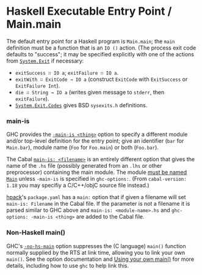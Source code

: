 Haskell Executable Entry Point / Main.main
==========================================

The default entry point for a Haskell program is `Main.main`; the `main`
definition must be a function that is an `IO ()` action. (The process exit
code defaults to "success"; it may be specified explicitly with one of the
actions from [`System.Exit`] if necessary:
- `exitSuccess ∷ IO a`; `exitFailure ∷ IO a`.
- `exitWith ∷ ExitCode → IO a`
  (construct `ExitCode` with `ExitSuccess` or `ExitFailure Int`).
- `die ∷ String → IO a`
  (writes given message to `stderr`, then `exitFailure`).
- [`System.Exit.Codes`] gives BSD `sysexits.h` definitions.

### main-is

GHC provides the [`-main-is <thing>`] option to specify a different module
and/or top-level definition for the entry point; give an identifier (`bar`
for `Main.bar`), module name (`Foo` for `Foo.main`) or both (`Foo.bar`).

The Cabal [`main-is: <filename>`] is an entirely different option that
gives the name of the `.hs` file (possibly generated from an `.lhs` or
other preprocessor) containing the main module. The module [must be named
`Main`][cabal#1847] unless `-main-is` is specified in `ghc-options:`. (From
`cabal-version: 1.18` you may specifiy a C/C++/objC source file instead.)

[hpack]'s `package.yaml` has a `main:` option that if given a filename will
set `main-is: Filename` in the Cabal file. If the parameter is not a
filename it is parsed similar to GHC above and `main-is: <module-name>.hs`
and `ghc-options: -main-is <thing>` are added to the Cabal file.

### Non-Haskell main()

GHC's [`-no-hs-main`] option suppresses the (C language) `main()` function
normally supplied by the RTS at link time, allowing you to link your own
`main()`. See the option documentation and [Using your own main()] for
more details, including how to use `ghc` to help link this.



<!-------------------------------------------------------------------->
[Using your own main()]: https://downloads.haskell.org/~ghc/9.2.1-rc1/docs/html/users_guide/exts/ffi.html#using-own-main
[`-main-is <thing>`]: https://downloads.haskell.org/~ghc/9.2.1-rc1/docs/html/users_guide/phases.html#ghc-flag--main-is%20%E2%9F%A8thing%E2%9F%A9
[`-no-hs-main`]: https://downloads.haskell.org/~ghc/9.2.1-rc1/docs/html/users_guide/phases.html#ghc-flag--no-hs-main
[`System.Exit.Codes`]: https://hackage.haskell.org/package/exit-codes-1.0.0/docs/System-Exit-Codes.html
[`System.Exit`]: https://hackage.haskell.org/package/base-4.16.0.0/docs/System-Exit.html
[`main-is: <filename>`]: https://cabal.readthedocs.io/en/3.6/cabal-package.html#pkg-field-executable-main-is
[cabal#1847]: https://github.com/haskell/cabal/issues/1847
[hpack]: https://github.com/sol/hpack
